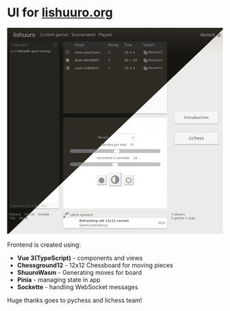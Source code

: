 # UI for [lishuuro.org](https://lishuuro.org)

<img src="index.png" alt="Lishuuro homepage" title="Lishuuro comes with light and dark theme, this screenshot shows both." />

Frontend is created using:
- **Vue 3(TypeScript)**  - components and views
- **Chessground12** - 12x12 Chessboard for moving pieces
- **ShuuroWasm** - Generating moves for board
- **Pinia** - managing state in app
- **Sockette** - handling WebSocket messages 

Huge thanks goes to pychess and lichess team!
